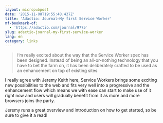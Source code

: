 ```yaml
---
layout: micropubpost
date: '2015-11-08T19:55:40.437Z'
title: 'Adactio: Journal—My first Service Worker'
mf-bookmark-of:
  - 'https://adactio.com/journal/9775'
slug: adactio-journal-my-first-service-worker
lang: en
category: links
---
```

> I’m really excited about the way that the Service Worker spec has been designed. Instead of being an all-or-nothing technology that you have to bet the farm on, it has been deliberately crafted to be used as an enhancement on top of existing sites

I really agree with Jeremy Keith here, Service Workers brings some exciting new possibilities to the web and fits very well into a progressive and the enhancement flow which means we with ease can start to make use of it right now and users will gradually benefit from it as more and more browsers joins the party.

Jeremy runs a great overview and introduction on how to get started, so be sure to give it a read!

